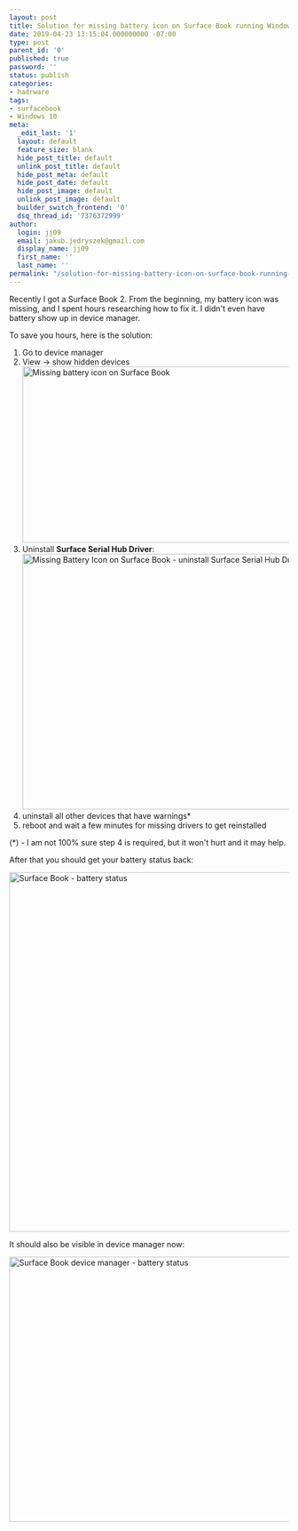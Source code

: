 ```yaml
---
layout: post
title: Solution for missing battery icon on Surface Book running Windows 10
date: 2019-04-23 13:15:04.000000000 -07:00
type: post
parent_id: '0'
published: true
password: ''
status: publish
categories:
- hadrware
tags:
- surfacebook
- Windows 10
meta:
  _edit_last: '1'
  layout: default
  feature_size: blank
  hide_post_title: default
  unlink_post_title: default
  hide_post_meta: default
  hide_post_date: default
  hide_post_image: default
  unlink_post_image: default
  builder_switch_frontend: '0'
  dsq_thread_id: '7376372999'
author:
  login: jj09
  email: jakub.jedryszek@gmail.com
  display_name: jj09
  first_name: ''
  last_name: ''
permalink: "/solution-for-missing-battery-icon-on-surface-book-running-windows-10/"
---
```

<p>Recently I got a Surface Book 2. From the beginning, my battery icon was missing, and I spent hours researching how to fix it. I didn't even have battery show up in device manager.</p>
<p>To save you hours, here is the solution:</p>
<ol>
<li>Go to device manager</li>
<li>View -&gt; show hidden devices<br />
<img class="aligncenter size-full wp-image-19746" src="{{ site.baseurl }}/assets/2019/04/missing-batter-icon-device-manager-show-hidden-devices.jpg" alt="Missing battery icon on Surface Book" width="600" height="317" /></li>
<li>Uninstall <strong>Surface Serial Hub Driver</strong>:<br />
<img class="aligncenter size-full wp-image-19747" src="{{ site.baseurl }}/assets/2019/04/missing-batter-icon-device-manager-uninstall-surface-serial-hub-driver.jpg" alt="Missing Battery Icon on Surface Book - uninstall Surface Serial Hub Driver" width="674" height="460" /></li>
<li>uninstall all other devices that have warnings*</li>
<li>reboot and wait a few minutes for missing drivers to get reinstalled</li>
</ol>
<p>(*) - I am not 100% sure step 4 is required, but it won't hurt and it may help.</p>
<p>After that you should get your battery status back:</p>
<p><img class="aligncenter size-full wp-image-19748" src="{{ site.baseurl }}/assets/2019/04/surface-book-battery.jpg" alt="Surface Book - battery status" width="600" height="647" /></p>
<p>It should also be visible in device manager now:</p>
<p><img class="aligncenter size-full wp-image-19749" src="{{ site.baseurl }}/assets/2019/04/surfacebook-device-manager-battery.jpg" alt="Surface Book device manager - battery status" width="770" height="477" /></p>
<p>&nbsp;</p>
